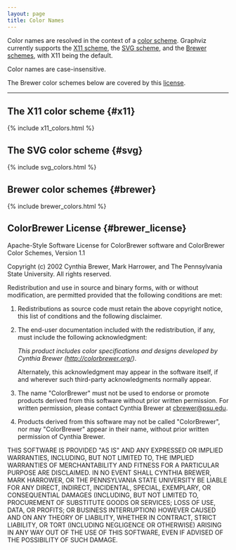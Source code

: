 ```yaml
---
layout: page
title: Color Names
---
```

Color names are resolved in the context of a 
[color scheme](attrs.html#d:colorscheme). Graphviz currently
supports the [X11 scheme](#x11),
the [SVG scheme](#svg), and the [Brewer schemes](#brewer),
with X11 being the default.

Color names are case-insensitive.

The Brewer color schemes below are covered by this [license](#brewer_license).

---

<style>
.gv-colors td {
  min-width: 42px;
}
</style>

## The X11 color scheme {#x11}

{% include x11_colors.html %}

## The SVG color scheme {#svg}

{% include svg_colors.html %}

## Brewer color schemes {#brewer}

{% include brewer_colors.html %}

## ColorBrewer License {#brewer_license}

Apache-Style Software License for ColorBrewer software and ColorBrewer
Color Schemes, Version 1.1

Copyright (c) 2002 Cynthia Brewer, Mark Harrower, and The Pennsylvania
State University. All rights reserved.

Redistribution and use in source and binary forms, with or without
modification, are permitted provided that the following conditions are met:

1.  Redistributions as source code must retain the above copyright notice,
    this list of conditions and the following disclaimer.
2.  The end-user documentation included with the redistribution, if any,
    must include the following acknowledgment:

    <I>This product includes color specifications and designs developed
    by Cynthia Brewer (http://colorbrewer.org/)</I>.

    Alternately, this acknowledgment may appear in the software itself, if and
    wherever such third-party acknowledgments normally appear.

3.  The name "ColorBrewer" must not be used to endorse or promote products
    derived from this software without prior written permission. For written
    permission, please contact Cynthia Brewer at cbrewer@psu.edu.

4.  Products derived from this software may not be called "ColorBrewer", nor
    may "ColorBrewer" appear in their name, without prior written permission
    of Cynthia Brewer.

THIS SOFTWARE IS PROVIDED "AS IS" AND ANY EXPRESSED OR IMPLIED WARRANTIES,
INCLUDING, BUT NOT LIMITED TO, THE IMPLIED WARRANTIES OF MERCHANTABILITY AND
FITNESS FOR A PARTICULAR PURPOSE ARE DISCLAIMED. IN NO EVENT SHALL CYNTHIA
BREWER, MARK HARROWER, OR THE PENNSYLVANIA STATE UNIVERSITY BE LIABLE FOR
ANY DIRECT, INDIRECT, INCIDENTAL, SPECIAL, EXEMPLARY, OR CONSEQUENTIAL
DAMAGES (INCLUDING, BUT NOT LIMITED TO, PROCUREMENT OF SUBSTITUTE GOODS OR
SERVICES; LOSS OF USE, DATA, OR PROFITS; OR BUSINESS INTERRUPTION) HOWEVER
CAUSED AND ON ANY THEORY OF LIABILITY, WHETHER IN CONTRACT, STRICT LIABILITY,
OR TORT (INCLUDING NEGLIGENCE OR OTHERWISE) ARISING IN ANY WAY OUT OF THE USE
OF THIS SOFTWARE, EVEN IF ADVISED OF THE POSSIBILITY OF SUCH DAMAGE.
